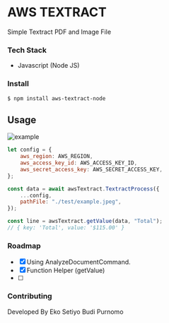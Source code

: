 # AWS TEXTRACT

Simple Textract PDF and Image File

### Tech Stack

- Javascript (Node JS)

### Install

```
$ npm install aws-textract-node
```

## Usage
![example](https://github.com/EkoSetiyo13/aws-textract-node/assets/32205313/fd3a3ad7-7589-4333-be31-42157043ac57)

```javascript
let config = {
    aws_region: AWS_REGION,
    aws_access_key_id: AWS_ACCESS_KEY_ID,
    aws_secret_access_key: AWS_SECRET_ACCESS_KEY,
};

const data = await awsTextract.TextractProcess({
    ...config,
    pathFile: "./test/example.jpeg",
});

const line = awsTextract.getValue(data, "Total");
// { key: 'Total', value: '$115.00' }
```

### Roadmap

- [x] Using AnalyzeDocumentCommand.
- [x] Function Helper (getValue)
- [ ]

### Contributing

Developed By
Eko Setiyo Budi Purnomo
